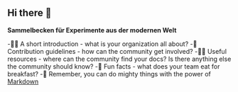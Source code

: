 ## Hi there 👋

**Sammelbecken für Experimente aus der modernen Welt**

-🙋‍♀️ A short introduction - what is your organization all about?
-🌈 Contribution guidelines - how can the community get involved?
-👩‍💻 Useful resources - where can the community find your docs? Is there anything else the community should know?
-🍿 Fun facts - what does your team eat for breakfast?
-🧙 Remember, you can do mighty things with the power of [Markdown](https://docs.github.com/github/writing-on-github/getting-started-with-writing-and-formatting-on-github/basic-writing-and-formatting-syntax)
